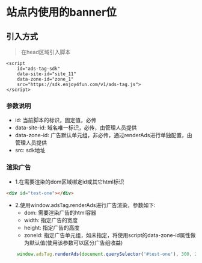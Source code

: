 # 站点内使用的banner位
## 引入方式
> 在head区域引入脚本
```
<script
	id="ads-tag-sdk"
	data-site-id="site_11"
	data-zone-id="zone_1"
	src="https://sdk.enjoy4fun.com/v1/ads-tag.js">
</script>
```

### 参数说明
- id: 当前脚本的标识，固定值，必传
- data-site-id: 域名唯一标识，必传，由管理人员提供
- data-zone-id: 广告默认单元组，非必传，通过renderAds进行单独配置，由管理人员提供
- src: sdk地址

### 渲染广告
- 1.在需要渲染的dom区域绑定id或其它html标识
```html
<div id="test-one"></div>
```
- 2.使用window.adsTag.renderAds进行广告渲染，参数如下:
  - dom: 需要渲染广告的html容器
  - width: 指定广告的宽度
  - height: 指定广告的高度
  - zoneId: 指定广告单元组，如未指定，将使用script的data-zone-id属性做为默认值(使用该参数可以区分广告组收益)
```javascript
	window.adsTag.renderAds(document.querySelector('#test-one'), 300, 250, zoneId);
```
